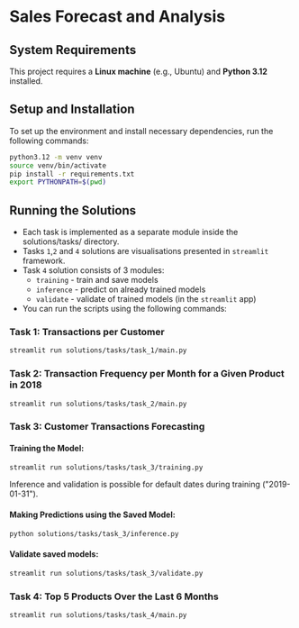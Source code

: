 # Sales Forecast and Analysis

## System Requirements

This project requires a **Linux machine** (e.g., Ubuntu) and **Python 3.12** installed.

## Setup and Installation

To set up the environment and install necessary dependencies, run the following commands:

```bash
python3.12 -m venv venv
source venv/bin/activate
pip install -r requirements.txt
export PYTHONPATH=$(pwd)
```

## Running the Solutions
* Each task is implemented as a separate module inside the solutions/tasks/ directory.
* Tasks `1`,`2` and `4` solutions are visualisations presented in `streamlit` framework.
* Task `4` solution consists of 3 modules:
  * `training` - train and save models
  * `inference` - predict on already trained models
  * `validate` - validate of trained models (in the `streamlit` app)
* You can run the scripts using the following commands:


### Task 1: Transactions per Customer
```bash
streamlit run solutions/tasks/task_1/main.py
```

### Task 2: Transaction Frequency per Month for a Given Product in 2018
```bash
streamlit run solutions/tasks/task_2/main.py
```

### Task 3: Customer Transactions Forecasting
#### Training the Model:
```bash
streamlit run solutions/tasks/task_3/training.py
```

Inference and validation is possible for default dates during training ("2019-01-31").
#### Making Predictions using the Saved Model:
```bash
python solutions/tasks/task_3/inference.py
````

#### Validate saved models:
```bash
streamlit run solutions/tasks/task_3/validate.py
````

### Task 4: Top 5 Products Over the Last 6 Months
```bash
streamlit run solutions/tasks/task_4/main.py
```
